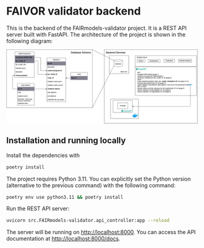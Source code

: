 # FAIVOR validator backend

This is the backend of the FAIRmodels-validator project. It is a REST API server built with FastAPI.
The architecture of the project is shown in the following diagram:

![techstack](../Workflow%20and%20Diagrams/backend-architecture.drawio.png)

## Installation and running locally

Install the dependencies with
```bash
poetry install
```

The project requires Python 3.11. You can explicitly set the Python version (alternative to the previous command) with the following command:

```bash
poetry env use python3.11 && poetry install
```

Run the REST API server:

```bash
uvicorn src.FAIRmodels-validator.api_controller:app --reload
```

The server will be running on [http://localhost:8000](http://localhost:8000). You can access the API documentation at [http://localhost:8000/docs](http://localhost:8000/docs).